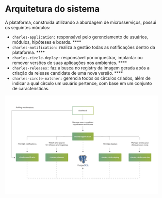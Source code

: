 # Arquitetura do sistema

A plataforma, construída utilizando a abordagem de microsserviços, possui os seguintes módulos:

* `charles-application:` responsável pelo gerenciamento de usuários, módulos, hipóteses e boards. ****
* `charles-notification:` realiza a gestão todas as notificações dentro da plataforma. ****
* `charles-circle-deploy:` responsável por orquestrar, implantar ou remover versões de suas aplicações nos ambientes. ****
* `charles-releases:` faz a busca no registry da imagem gerada após a criação da release candidate de uma nova versão. ****
* `charles-circle-matcher:` gerencia todos os círculos criados, além de indicar a qual círculo um usuário pertence, com base em um conjunto de características.

![Arquitetura do Charles ](../.gitbook/assets/arquitetura-do-sistema.png)



